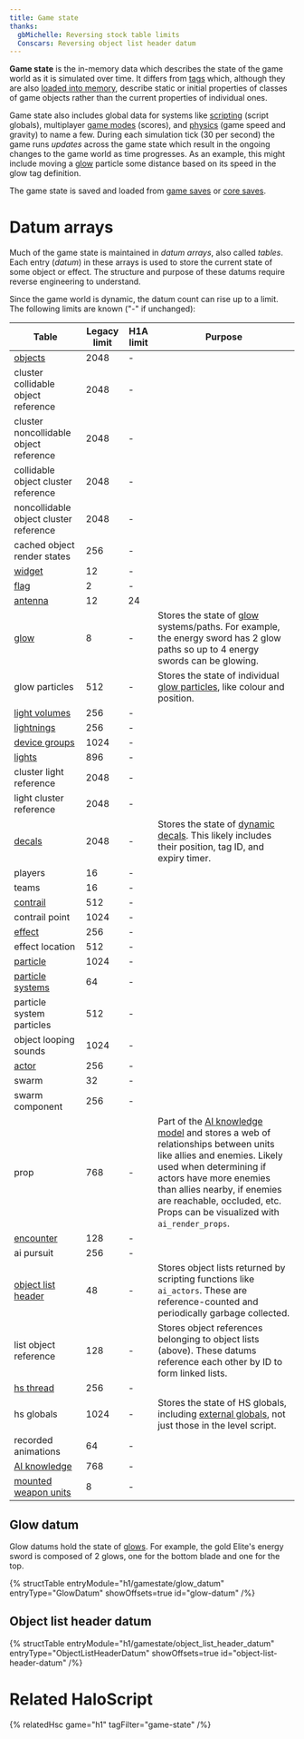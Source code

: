 ```yaml
---
title: Game state
thanks:
  gbMichelle: Reversing stock table limits
  Conscars: Reversing object list header datum
---
```

**Game state** is the in-memory data which describes the state of the game world as it is simulated over time. It differs from [tags](~) which, although they are also [loaded into memory](~maps#map-loading), describe static or initial properties of classes of game objects rather than the current properties of individual ones.

Game state also includes global data for systems like [scripting](~) (script globals), multiplayer [game modes](~game-modes) (scores), and [physics](~physics-engine) (game speed and gravity) to name a few. During each simulation tick (30 per second) the game runs _updates_ across the game state which result in the ongoing changes to the game world as time progresses. As an example, this might include moving a [glow](~) particle some distance based on its speed in the glow tag definition.

The game state is saved and loaded from [game saves](~files#savegame-bin) or [core saves](~scripting#functions-core-save).

# Datum arrays
Much of the game state is maintained in _datum arrays_, also called _tables_. Each entry (_datum_) in these arrays is used to store the current state of some object or effect. The structure and purpose of these datums require reverse engineering to understand.

Since the game world is dynamic, the datum count can rise up to a limit. The following limits are known ("-" if unchanged):

|Table|Legacy limit|H1A limit|Purpose|
|-----|------------|---------|-------|
|[objects](~object)|2048|-|
|cluster collidable object reference|2048|-|
|cluster noncollidable object reference|2048|-|
|collidable object cluster reference|2048|-|
|noncollidable object cluster reference|2048|-|
|cached object render states|256|-|
|[widget](~object#tag-field-widgets)|12|-|
|[flag](~)|2|-|
|[antenna](~)|12|24|
|[glow](#glow-datum)|8|-|Stores the state of [glow](~glow#glow-path) systems/paths. For example, the energy sword has 2 glow paths so up to 4 energy swords can be glowing.|
|glow particles|512|-|Stores the state of individual [glow particles](~glow#particle-types), like colour and position.|
|[light volumes](~light_volume)|256|-|
|[lightnings](~lightning)|256|-|
|[device groups](~scenario#tag-field-device-groups)|1024|-|
|[lights](~light)|896|-|
|cluster light reference|2048|-|
|light cluster reference|2048|-|
|[decals](~decal)|2048|-|Stores the state of [dynamic decals](~decal#dynamic-decals]). This likely includes their position, tag ID, and expiry timer.|
|players|16|-|
|teams|16|-|
|[contrail](~)|512|-|
|contrail point|1024|-|
|[effect](~)|256|-|
|effect location|512|-|
|[particle](~)|1024|-|
|[particle systems](~particle_system)|64|-|
|particle system particles|512|-|
|object looping sounds|1024|-|
|[actor](~)|256|-|
|swarm|32|-|
|swarm component|256|-|
|prop|768|-|Part of the [AI knowledge model](~ai#props) and stores a web of relationships between units like allies and enemies. Likely used when determining if actors have more enemies than allies nearby, if enemies are reachable, occluded, etc. Props can be visualized with `ai_render_props`.|
|[encounter](~scenario#tag-field-encounters)|128|-|
|ai pursuit|256|-|
|[object list header](#object-list-header-datum)|48|-|Stores object lists returned by scripting functions like `ai_actors`. These are reference-counted and periodically garbage collected.
|list object reference|128|-|Stores object references belonging to object lists (above). These datums reference each other by ID to form linked lists.
|[hs thread](~scripting#script-threads)|256|-|
|hs globals|1024|-|Stores the state of HS globals, including [external globals](~scripting#external-globals), not just those in the level script.|
|recorded animations|64|-|
|[AI knowledge](~ai#knowledge-model)|768|-|
|[mounted weapon units](~unit#tag-field-seats-built-in-gunner)|8|-|

## Glow datum
Glow datums hold the state of [glows](~glow). For example, the gold Elite's energy sword is composed of 2 glows, one for the bottom blade and one for the top.

{% structTable
  entryModule="h1/gamestate/glow_datum"
  entryType="GlowDatum"
  showOffsets=true
  id="glow-datum"
/%}

## Object list header datum

{% structTable
  entryModule="h1/gamestate/object_list_header_datum"
  entryType="ObjectListHeaderDatum"
  showOffsets=true
  id="object-list-header-datum"
/%}


# Related HaloScript
{% relatedHsc game="h1" tagFilter="game-state" /%}